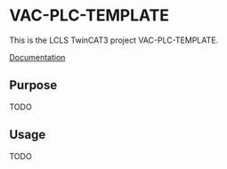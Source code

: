 # VAC-PLC-TEMPLATE

This is the LCLS TwinCAT3 project VAC-PLC-TEMPLATE.

[Documentation](https://pcdshub.github.io/VAC-PLC-TEMPLATE)

## Purpose

TODO

## Usage

TODO
